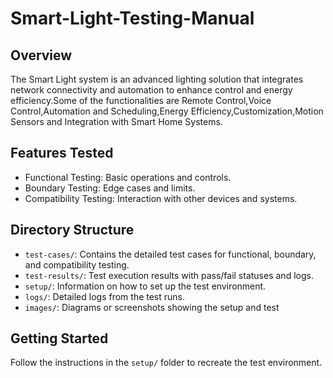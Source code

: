 # Smart-Light-Testing-Manual 
## Overview
The Smart Light system is an advanced lighting solution that integrates network connectivity and automation to enhance control and energy efficiency.Some of the functionalities are Remote Control,Voice Control,Automation and Scheduling,Energy Efficiency,Customization,Motion Sensors and Integration with Smart Home Systems.
## Features Tested
- Functional Testing: Basic operations and controls.
- Boundary Testing: Edge cases and limits.
- Compatibility Testing: Interaction with other devices and systems.
## Directory Structure
- `test-cases/`: Contains the detailed test cases for functional, boundary,
and compatibility testing.
- `test-results/`: Test execution results with pass/fail statuses and logs.
- `setup/`: Information on how to set up the test environment.
- `logs/`: Detailed logs from the test runs.
- `images/`: Diagrams or screenshots showing the setup and test
## Getting Started
Follow the instructions in the `setup/` folder to recreate the test
environment.
